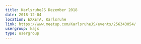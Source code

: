 ```yaml
---
title: KarlsruheJS Dezember 2018
date: 2018-12-04
location: EXXETA, Karlsruhe
link: https://www.meetup.com/KarlsruheJS/events/256343054/
usergroup: kajs
type: usergroup
---
```

